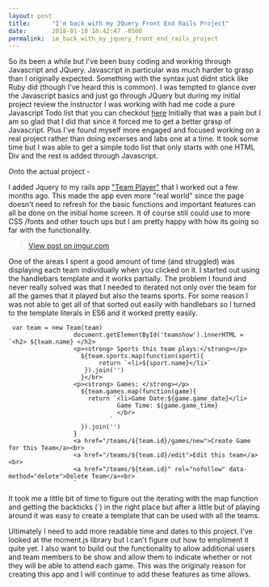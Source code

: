 ```yaml
---
layout: post
title:      "I'm back with my JQuery Front End Rails Project"
date:       2018-01-10 10:42:47 -0500
permalink:  im_back_with_my_jquery_front_end_rails_project
---
```



So its been a while but I've been busy coding and working through Javascript and JQuery.  Javascript in particular was much harder to grasp than I originally expected.  Something with the syntax just didnt stick like Ruby did (though I've heard this is common).  I was tempted to glance over the Javascript basics and just go through JQuery but during my initlal project review the instructor I was working with had me code a pure Javascript Todo list that you can checkout [here](https://github.com/ramell86/tasks-js-frontend)
Initially that was a pain but I am so glad that I did that since it forced me to get a better grasp of Javascript.  Plus I've found myself more engaged and focused working on a real project rather than doing excerses and labs one at a time.  It took some time but I was able to get a simple todo list that only starts with one HTML Div and the rest is added through Javascript. 

Onto the actual project -

I added Jquery to my rails app ["Team Player"](https://github.com/ramell86/team-player) that I worked out a few months ago.  This made the app even more "real world" since the page doesn't need to refresh for the basic functions and important features can all be done on the initial  home screen.   It of course still could use to more CSS /fonts and other touch ups but I am pretty happy with how its going so far with the functionality. 
<blockquote class="imgur-embed-pub" lang="en" data-id="kEwGpAt"><a href="//imgur.com/kEwGpAt">View post on imgur.com</a></blockquote><script async src="//s.imgur.com/min/embed.js" charset="utf-8"></script>

One of the areas I spent a good amount of time (and struggled) was displaying each team individually when you clicked on it.  I started out using the handlebars template and it works partially.  The problem I found and never really solved was that I needed to iterated not only over the team for all the games that it played but also the teams sports.  For some reason I was not able to get all of that sorted out easily with handlebars so I turned to the template literals in ES6 and it worked pretty easily.
```
 var team = new Team(team)                  
                  document.getElementById('teamshow').innerHTML = `<h2> ${team.name} </h2>
                  <p><strong> Sports this team plays:</strong></p>
                    ${team.sports.map(function(sport){
                         return `<li>${sport.name}</li>`
                     }).join('')
                    }</br>
                  <p><strong> Games: </strong></p>
                    ${team.games.map(function(game){
                      return `<li>Game Date:${game.game_date}</li>
                              Game Time: ${game.game_time}
                              </br>
                            `
                    }).join('')
                  }
                  <a href="/teams/${team.id}/games/new">Create Game for this Team</a><br>
                  <a href="/teams/${team.id}/edit">Edit this team</a><br>
                  <a href="/teams/${team.id}" rel="nofollow" data-method="delete">Delete Team</a><br>
                  `      
```

It took me a little bit of time to figure out the iterating with the map function and getting the backticks (`) in the right place but after a little but of playing around it was easy to create a template that can be used with all the teams.

Ultimately I need to add more readable time and dates to this project.  I've looked at the moment.js library but I can't figure out how to empliment it quite yet.  I also want to build out the functionality to allow additional users and team members to be show and allow them to indicate whether or not they will be able to attend each game.  This was the originaly reason for creating this app and I will continue to add these features as time allows.



